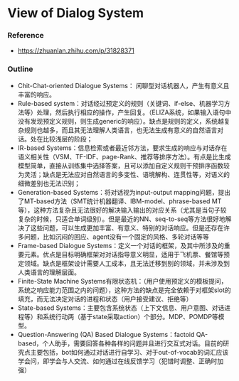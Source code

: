 # View of Dialog System

### Reference
+ https://zhuanlan.zhihu.com/p/31828371
### Outline
+ Chit-Chat-oriented Dialogue Systems： 闲聊型对话机器人，产生有意义且丰富的响应。
+ Rule-based system：对话经过预定义的规则（关键词、if-else、机器学习方法等）处理，然后执行相应的操作，产生回复。（ELIZA系统，如果输入语句中没有发现预定义规则，则生成generic的响应）。缺点是规则的定义，系统越复杂规则也越多，而且其无法理解人类语言，也无法生成有意义的自然语言对话。处在比较浅层的阶段；
+ IR-based Systems：信息检索或者最近邻方法，要求生成的响应与对话存在语义相关性（VSM、TF-IDF、page-Rank、推荐等排序方法）。有点是比生成模型简单，直接从训练集中选择答案，且可以添加自定义规则干预排序函数较为灵活；缺点是无法应对自然语言的多变性、语境解构、连贯性等，对语义的细微差别也无法识别；
+ Generation-based Systems：将对话视为input-output mapping问题，提出了MT-based方法（SMT统计机器翻译、IBM-model、phrase-based MT等），这种方法复杂且无法很好的解决输入输出的对应关系（尤其是当句子较复杂的时候，只适合单词级别）。但是最近的NN、seq-to-seq等方法很好地解决了这些问题，可以生成更加丰富、有意义、特别的对话响应。但是还存在许多问题，比如沉闷的回应、agent没有一个固定的风格、多轮对话等等
+ Frame-based Dialogue Systems：定义一个对话的框架，及其中所涉及的重要元素。优点是目标明确框架对对话指导意义明显，适用于飞机票、餐馆等预定领域。缺点是框架设计需要人工成本，且无法迁移到别的领域，并未涉及到人类语言的理解层面。
+ Finite-State Machine Systems有限状态机：（用户使用预定义的模板提问，系统之响应能力范围之内的问题），这种方法的缺点是完全依赖于对框架slot的填充，而无法决定对话的进程和状态（用户接受建议、拒绝等）
+ State-based Systems：主要包含系统状态（上下文信息、用户意图、对话进程等）和系统行动两（基于state采取action）个部分。MDP、POMDP等模型。
+ Question-Answering (QA) Based Dialogue Systems：factoid QA-based，个人助手，需要回答各种各样的问题并且进行交互式对话。目前的研究点主要包括，bot如何通过对话进行自学习、对于out-of-vocab的词汇应该学会问，即学会与人交流、如何通过在线反馈学习（犯错时调整、正确时加强）